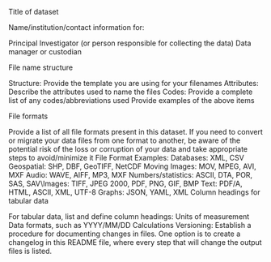 Title of dataset
 

Name/institution/contact information for:

Principal Investigator (or person responsible for collecting the data)
Data manager or custodian
 
File name structure

Structure: Provide the template you are using for your filenames
Attributes: Describe the attributes used to name the files
Codes: Provide a complete list of any codes/abbreviations used
Provide examples of the above items
 
File formats

Provide a list of all file formats present in this dataset. If you need to convert or migrate your data files from one format to another, be aware of the potential risk of the loss or corruption of your data and take appropriate steps to avoid/minimize it
File Format Examples:
Databases: XML, CSV
Geospatial: SHP, DBF, GeoTIFF, NetCDF
Moving Images: MOV, MPEG, AVI, MXF
Audio: WAVE, AIFF, MP3, MXF
Numbers/statistics: ASCII, DTA, POR, SAS, SAV\Images: TIFF, JPEG 2000, PDF, PNG, GIF, BMP
Text: PDF/A, HTML, ASCII, XML, UTF-8
Graphs: JSON, YAML, XML
Column headings for tabular data

For tabular data, list and define column headings:
Units of measurement
Data formats, such as YYYY/MM/DD
Calculations
Versioning: Establish a procedure for documenting changes in files. One option is to create a changelog in this README file, where every step that will change the output files is listed.
